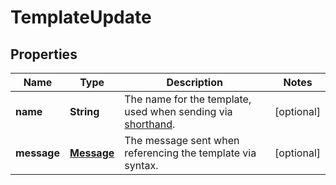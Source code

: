 
# TemplateUpdate

## Properties
Name | Type | Description | Notes
------------ | ------------- | ------------- | -------------
**name** | **String** | The name for the template, used when sending via [shorthand](https://docs.smooch.io/guide/shorthand/#sending-template-message-with-inline-syntax). |  [optional]
**message** | [**Message**](Message.md) | The message sent when referencing the template via syntax. |  [optional]



